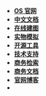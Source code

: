 - **[OS 官网](https://ouster.com/)**
- **[中文文档](/)**
- **[在线建图](Webslam)**
- **[实物模拟](https://www.blensor.org/)**
- **[开源工具](https://mp.weixin.qq.com/s?__biz=MzIyMzYwNTQ0OQ==&mid=2247483926&idx=1&sn=68473596236e60467a7402cfcdc86383&chksm=e81ae5b0df6d6ca63c830fc4916d1712e686fd522afc499476d420f4be40d79c34c58e3e6f69&mpshare=1&scene=1&srcid=&sharer_sharetime=1584548833813&sharer_shareid=f9fc55907139617307cb20b918f6b448&rd2werd=1#wechat_redirect)**
- **[技术支持](https://ouster.atlassian.net/servicedesk/customer/portal/8/group/22/create/86)**
- **[商务检索](https://io.oslidar.com/)**
- **[商务文档](/doc)**
- **[官网博客](https://ouster.com/blog/)**
- 


